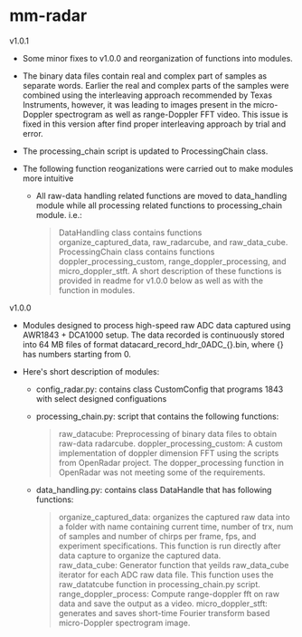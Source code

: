 # mm-radar

v1.0.1
- Some minor fixes to v1.0.0 and reorganization of functions into modules.

- The binary data files contain real and complex part of samples as separate words. Earlier the real and complex parts of the samples were combined using the interleaving approach recommended by Texas Instruments, however, it was leading to images present in the micro-Doppler spectrogram as well as range-Doppler FFT video. This issue is fixed in this version after find proper interleaving approach by trial and error. 
- The processing_chain script is updated to ProcessingChain class.
- The following function reoganizations were carried out to make modules more intuitive
  + All raw-data handling related functions are moved to data_handling module while all processing related functions to processing_chain module. i.e.:
    > DataHandling class contains functions organize_captured_data, raw_radarcube, and raw_data_cube.
    > ProcessingChain class contains functions doppler_processing_custom, range_doppler_processing, and micro_doppler_stft. 
    > A short description of these functions is provided in readme for v1.0.0 below as well as with the function in modules. 
    

v1.0.0
- Modules designed to process high-speed raw ADC data captured using AWR1843 + DCA1000 setup. The data recorded is continuously stored into 64 MB files of format datacard_record_hdr_0ADC_{}.bin, where {} has numbers starting from 0. 

- Here's short description of modules:
  + config_radar.py: contains class CustomConfig that programs 1843 with select designed configuations
  
  + processing_chain.py: script that contains the following functions:
    > raw_datacube: Preprocessing of binary data files to obtain raw-data radarcube. 
    > doppler_processing_custom: A custom implementation of doppler dimension FFT using the scripts from OpenRadar project. The dopper_processing function in OpenRadar was not meeting some of the requirements. 
    
  + data_handling.py: contains class DataHandle that has following functions:
    > organize_captured_data: organizes the captured raw data into a folder with name containing current time, number of trx, num of samples and number of chirps per frame, fps, and experiment specifications. This function is run directly after data capture to organize the captured data.  
    > raw_data_cube: Generator function that yeilds raw_data_cube iterator for each ADC raw data file. This function uses the raw_datatcube function in processing_chain.py script.
    > range_doppler_process: Compute range-doppler fft on raw data and save the output as a video. 
    > micro_doppler_stft: generates and saves short-time Fourier transform based micro-Doppler spectrogram image.

